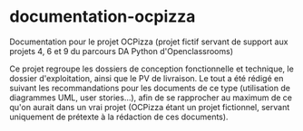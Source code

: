 # documentation-ocpizza
Documentation pour le projet OCPizza (projet fictif servant de support aux projets 4, 6 et 9 du parcours DA Python d'Openclassrooms)

Ce projet regroupe les dossiers de conception fonctionnelle et technique, le dossier d'exploitation, ainsi que le PV de livraison. Le tout a été rédigé en suivant les recommandations pour les documents de ce type (utilisation de diagrammes UML, user stories...), afin de se rapprocher au maximum de ce qu'on aurait dans un vrai projet (OCPizza étant un projet fictionnel, servant uniquement de prétexte à la rédaction de ces documents).
